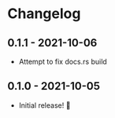 # Changelog

## 0.1.1 - 2021-10-06

- Attempt to fix docs.rs build

## 0.1.0 - 2021-10-05

- Initial release! 🎉
